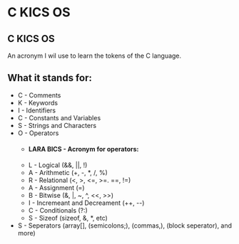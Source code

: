 #       C KICS OS 

## C KICS OS  
An acronym I wil use to learn the tokens of the C language. 

## What it stands for:
- C - Comments
- K - Keywords
- I - Identifiers
- C - Constants and Variables 
- S - Strings and Characters 
- O - Operators 
    - #### LARA BICS - Acronym for operators:
    - L - Logical (&&, ||, !)
    - A - Arithmetic (+, -, *, /, %) 
    - R - Relational (<, >, <=, >=. ==, !=)
    - A - Assignment (=)
    - B - Bitwise (&, |, ~, ^, <<, >>)
    - I - Incremeant and Decreament (++, --)
    - C - Conditionals (?:) 
    - S - Sizeof (sizeof, &, *, etc)
- S - Seperators (array[], (semicolons;), (commas,), (block seperator), and more)
